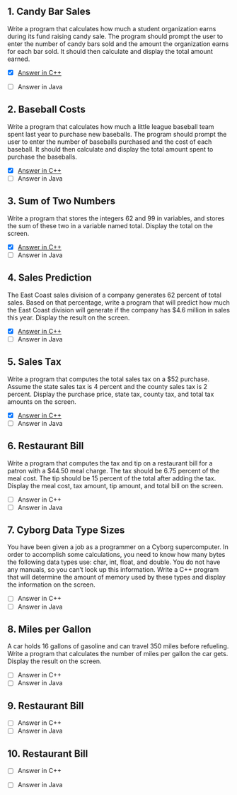 <h2 id="1"> 1. Candy Bar Sales</h2>

Write a program that calculates how much a student organization earns during its fund raising candy sale. The program should prompt the user to enter the number of candy bars sold and the amount the organization earns for each bar sold. It should then calculate and display the total amount earned.

- [x] [Answer in C++](https://github.com/MDCblue/cpp/blob/master/1-10/candyBarSales.cpp)
- [ ] Answer in Java


<h2 id="2">2. Baseball Costs</h2>

Write a program that calculates how much a little league baseball team spent last year to purchase new baseballs. The program should prompt the user to enter the number of baseballs purchased and the cost of each baseball. It should then calculate and display the total amount spent to purchase the baseballs.

- [x] [Answer in C++](https://github.com/MDCblue/cpp/blob/master/1-10/BaseballCost.cpp)
- [ ] Answer in Java

<h2 id="3">3. Sum of Two Numbers</h2>

Write a program that stores the integers 62 and 99 in variables, and stores the sum of these two in a variable named total. Display the total on the screen.
 
- [x] [Answer in C++](https://github.com/MDCblue/cpp/blob/master/1-10/SumOfTwoNumbers.cpp)
- [ ] Answer in Java

<h2 id="4">4. Sales Prediction</h2>

The East Coast sales division of a company generates 62 percent of total sales. Based on that percentage, write a program that will predict how much the East Coast division will generate if the company has $4.6 million in sales this year. Display the result on the screen.
 
- [x] [Answer in C++](https://github.com/MDCblue/cpp/blob/master/1-10/SalesPredition.cpp)
- [ ] Answer in Java

<h2 id="5">5. Sales Tax </h2>

Write a program that computes the total sales tax on a $52 purchase. Assume the state sales tax is 4 percent and the county sales tax is 2 percent. Display the purchase price, state tax, county tax, and total tax amounts on the screen.
 
- [x] [Answer in C++](https://github.com/MDCblue/cpp/blob/master/1-10/SalesTax.cpp)
- [ ] Answer in Java

<h2 id="6">6. Restaurant Bill </h2>

Write a program that computes the tax and tip on a restaurant bill for a patron with a $44.50 meal charge. The tax should be 6.75 percent of the meal cost. The tip should be 15 percent of the total after adding the tax. Display the meal cost, tax amount, tip amount, and total bill on the screen.

 
- [ ] Answer in C++
- [ ] Answer in Java
 
 <h2 id="7">7. Cyborg Data Type Sizes </h2>

You have been given a job as a programmer on a Cyborg supercomputer. In order to accomplish some calculations, you need to know how many bytes the following data types use: char, int, float, and double. You do not have any manuals, so you can’t look up this information. Write a C++ program that will determine the amount of memory used by these types and display the information on the screen.
 
- [ ] Answer in C++
- [ ] Answer in Java

<h2 id="8">8. Miles per Gallon </h2>

A car holds 16 gallons of gasoline and can travel 350 miles before refueling. Write a program that calculates the number of miles per gallon the car gets. Display the result on the screen.
 
- [ ] Answer in C++
- [ ] Answer in Java

<h2 id="9">9. Restaurant Bill </h2>


 
- [ ] Answer in C++
- [ ] Answer in Java

<h2 id="10">10. Restaurant Bill </h2>


 
- [ ] Answer in C++
- [ ] Answer in Java

